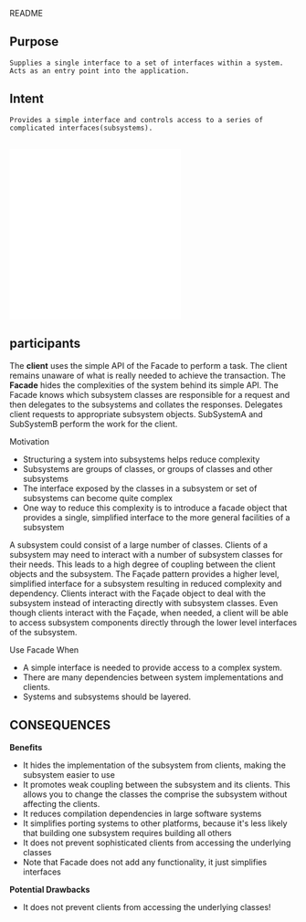 README

## Purpose
	Supplies a single interface to a set of interfaces within a system.
	Acts as an entry point into the application.

## Intent
	Provides a simple interface and controls access to a series of complicated interfaces(subsystems).

##
![alt text](./Images/Facade-1.md "Facade")
![alt text](./Images/Facade-2.md "Facade")
##

## participants

The **client** uses the simple API of the Facade to perform a task. The client remains unaware of what is really needed to achieve the transaction.
The **Facade** hides the complexities of the system behind its simple API. The Facade knows which subsystem classes are responsible for a request and then delegates to the subsystems and collates the responses.
	Delegates client requests to appropriate subsystem objects.
SubSystemA and SubSystemB perform the work for the client.

Motivation
+	Structuring a system into subsystems helps reduce complexity
+	Subsystems are groups of classes, or groups of classes and other subsystems
+	The interface exposed by the classes in a subsystem or set of subsystems can become quite complex
+	One way to reduce this complexity is to introduce a facade object that provides a single, simplified interface to the more general facilities of a subsystem

A subsystem could consist of a large number of classes. Clients of a subsystem may need to interact with a number of subsystem classes for their needs. This leads to a high degree of coupling between the client objects and the subsystem. The Façade pattern provides a higher level, simplified interface for a subsystem resulting in reduced complexity and dependency. Clients interact with the Façade object to deal with the subsystem instead of interacting directly with subsystem classes. Even though clients interact with the Façade, when needed, a client will be able to access subsystem components directly through the lower level interfaces of the subsystem.

Use Facade When
+	A simple interface is needed to provide access to a complex system.
+	There are many dependencies between system implementations and clients.
+	Systems and subsystems should be layered.


## CONSEQUENCES

**Benefits**
+	It hides the implementation of the subsystem from clients, making the subsystem easier to use
+	It promotes weak coupling between the subsystem and its clients. This allows you to change the classes the comprise the subsystem without affecting the clients.
+	It reduces compilation dependencies in large software systems
+	It simplifies porting systems to other platforms, because it's less likely that building one subsystem requires building all others
+	It does not prevent sophisticated clients from accessing the underlying classes
+	Note that Facade does not add any functionality, it just simplifies interfaces

**Potential Drawbacks**
+	It does not prevent clients from accessing the underlying classes!
